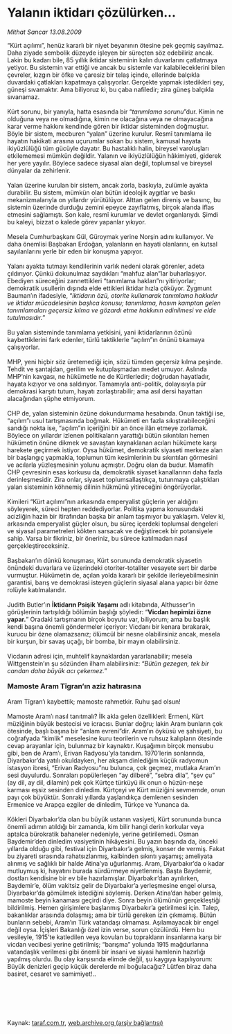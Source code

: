 # Yalanın iktidarı çözülürken...

*Mithat Sancar 13.08.2009*

<div class="taraf_structure_2col_1zq">
<div class="margen_n">



 <p>“Kürt açılımı”, henüz kararlı bir niyet beyanının ötesine pek geçmiş sayılmaz. Daha ziyade sembolik düzeyde işleyen bir süreçten söz edebiliriz ancak. Lakin bu kadarı bile, 85 yıllık iktidar sisteminin kalın duvarlarını çatlatmaya yetiyor. Bu sistemin var ettiği ve ancak bu sistemle var kalabileceklerini bilen çevreler, kızgın bir öfke ve çaresiz bir telaş içinde, ellerinde balçıkla duvardaki çatlakları kapatmaya çalışıyorlar. Gerçekte yapmak istedikleri şey, güneşi sıvamaktır. Ama biliyoruz ki, bu çaba nafiledir; zira güneş balçıkla sıvanamaz. <br/><br/>Kürt sorunu, bir yanıyla, hatta esasında bir “<i>tanımlama sorunu</i>”dur. Kimin ne olduğuna veya ne olmadığına, kimin ne olacağına veya ne olmayacağına karar verme hakkını kendinde gören bir iktidar sisteminden doğmuştur. Böyle bir sistem, mecburen “yalan” üzerine kurulur. Resmî tanımlama ile hayatın hakikati arasına uçurumlar sokan bu sistem, kamusal hayata ikiyüzlülüğü tüm gücüyle dayatır. Bu hastalıklı halin, bireysel varoluşları etkilememesi mümkün değildir. Yalanın ve ikiyüzlülüğün hâkimiyeti, giderek her yere yayılır. Böylece sadece siyasal alan değil, toplumsal ve bireysel dünyalar da zehirlenir. <br/><br/>Yalan üzerine kurulan bir sistem, ancak zorla, baskıyla, zulümle ayakta durabilir. Bu sistem, mümkün olan bütün ideolojik aygıtlar ve baskı mekanizmalarıyla on yıllardır yürütülüyor. Alttan gelen direniş ve basınç, bu sistemin üzerinde durduğu zemini epeyce zayıflatmış, birçok alanda iflas etmesini sağlamıştı. Son kale, resmî kurumlar ve devlet organlarıydı. Şimdi bu kaleyi, bizzat o kalede görev yapanlar yıkıyor. <br/><br/>Mesela Cumhurbaşkanı Gül, Güroymak yerine Norşin adını kullanıyor. Ve daha önemlisi Başbakan Erdoğan, yalanların en hayati olanlarını, en kutsal sayılanlarını yerle bir eden bir konuşma yapıyor. <br/><br/>Yalanı ayakta tutmayı kendilerinin varlık nedeni olarak görenler, adeta çıldırıyor. Çünkü dokunulmaz saydıkları “mahfuz alan”lar buharlaşıyor. Ebediyen süreceğini zannettikleri “tanımlama hakları”nı yitiriyorlar; demokratik usullerin dışında elde ettikleri iktidar hızla çöküyor. Zygmunt Bauman’ın ifadesiyle, “<i>iktidarın özü, otorite kullanarak tanımlama hakkıdır ve iktidar mücadelesinin başlıca konusu; tanımlama, hasım kamptan gelen tanımlamaları geçersiz kılma ve gözardı etme hakkının edinilmesi ve elde tutulmasıdır.</i>” <br/><br/>Bu yalan sisteminde tanımlama yetkisini, yani iktidarlarının özünü kaybettiklerini fark edenler, türlü taktiklerle “açılım”ın önünü tıkamaya çalışıyorlar. <br/><br/>MHP, yeni hiçbir söz üretemediği için, sözü tümden geçersiz kılma peşinde. Tehdit ve şantajdan, gerilim ve kutuplaşmadan medet umuyor. Aslında MHP’nin kavgası, ne hükümetle ne de Kürtlerledir; doğrudan hayatladır, hayata kızıyor ve ona saldırıyor. Tamamıyla anti-politik, dolayısıyla pür demokrasi karşıtı tutum, hayatı zorlaştırabilir; ama asıl dersi hayattan alacağından şüphe etmiyorum. <br/><br/>CHP de, yalan sisteminin özüne dokundurmama hesabında. Onun taktiği ise, “açılım”ı usul tartışmasında boğmak. Hükümeti en fazla sıkıştırabileceğini sandığı nokta ise, “açılım”ın içeriğini bir an önce ilân etmeye zorlamak. Böylece on yıllardır izlenen politikaların yarattığı bütün sıkıntıları hemen hükümetin önüne dikmek ve savaştan kaynaklanan acıları hükümete karşı harekete geçirmek istiyor. Oysa hükümet, demokratik siyaseti merkeze alan bir başlangıç yapmakla, toplumun tüm kesimlerinin bu sıkıntıları görmesini ve acılarla yüzleşmesinin yolunu açmıştır. Doğru olan da budur. Mamafih CHP çevresinin esas korkusu da, demokratik siyaset kanallarının daha fazla derinleşmesidir. Zira onlar, siyaset toplumsallaştıkça, tutunmaya çalıştıkları yalan sisteminin köhnemiş dilinin hükmünü yitireceğini öngörüyorlar. <br/><br/>Kimileri “Kürt açılımı”nın arkasında emperyalist güçlerin yer aldığını söyleyerek, süreci hepten reddediyorlar. Politika yapma konusundaki acizliğin hazin bir itirafından başka bir anlam taşımıyor bu yaklaşım. Velev ki, arkasında emperyalist güçler olsun, bu süreç içerdeki toplumsal dengeleri ve siyasal parametreleri kökten sarsacak ve değiştirecek bir potansiyele sahip. Varsa bir fikriniz, bir öneriniz, bu sürece katılmadan nasıl gerçekleştireceksiniz. <br/><br/>Başbakan’ın dünkü konuşması, Kürt sorununda demokratik siyasetin önündeki duvarlara ve üzerindeki otoriter-totaliter vesayete sert bir darbe vurmuştur. Hükümetin de, açılan yolda kararlı bir şekilde ilerleyebilmesinin garantisi, barış ve demokrasi isteyen güçlerin siyasal alana yapıcı bir özne rolüyle katılmalarıdır. <br/><br/>Judith Butler’ın <b>İktidarın Psişik Yaşamı</b> adlı kitabında, Althusser’in görüşlerinin tartışıldığı bölümün başlığı şöyledir: “<b>Vicdan hepimizi özne yapar.</b>” Oradaki tartışmanın birçok boyutu var, biliyorum; ama bu başlık kendi başına önemli göndermeler içeriyor: Vicdanı bir kenara bırakarak, kurucu bir özne olamazsanız; ölümcül bir nesne olabilirsiniz ancak, mesela bir kurşun, bir savaş uçağı, bir bomba, bir mayın olabilirsiniz. <br/><br/>Vicdanın adresi için, muhtelif kaynaklardan yararlanabilir; mesela Wittgenstein’ın şu sözünden ilham alabilirsiniz: “<i>Bütün gezegen, tek bir candan daha büyük acı çekemez.</i>”   <b><br/><br/><font size="3">Mamoste Aram Tîgran’ın aziz hatırasına</font></b> <br/><br/>Aram Tîgran’ı kaybettik; mamoste rahmetkir. Ruhu şad olsun! <br/><br/>Mamoste Aram’ı nasıl tanıtmalı? İlk akla gelen özellikleri: Ermeni, Kürt müziğinin büyük bestecisi ve icracısı. Bunlar doğru; lakin Aram bunların çok ötesinde, başlı başına bir “anlam evreni”dir. Aram’ın öyküsü ve şahsiyeti, bu coğrafyada “kimlik” meselesine kuru teorilerin ve ruhsuz kalıpların ötesinde cevap arayanlar için, bulunmaz bir kaynaktır. Kuşağımın birçok mensubu gibi, ben de Aram’ı, Erivan Radyosu’yla tanıdım. 1970’lerin sonlarında, Diyarbakır’da yatılı okuldayken, her akşam dinlediğim küçük radyomun istasyon ibresi, “Erivan Radyosu”nu bulunca, çok geçmez, mutlaka Aram’ın sesi duyulurdu. Sonraları popülerleşen “ay dilberé”, “sebra dila”, “şev çu” (ay dil, ay dil, dilamin) pek çok Kürtçe türküyü ilk onun o hüzün-neşe karması eşsiz sesinden dinledim. Kürtçeyi ve Kürt müziğini sevmemde, onun payı çok büyüktür. Sonraki yıllarda yaşlandıkça demlenen sesinden Ermenice ve Arapça ezgiler de dinledim, Türkçe ve Yunanca da. <br/><br/>Kökleri Diyarbakır’da olan bu büyük ustanın vasiyeti, Kürt sorununda bunca önemli adımın atıldığı bir zamanda, kim bilir hangi derin korkular veya aptalca bürokratik bahaneler nedeniyle, yerine getirilemedi. Osman Baydemir’den dinledim vasiyetinin hikâyesini. Bu yazın başında da, önceki yıllarda olduğu gibi, festival için Diyarbakır’a gelmiş, konser de vermiş. Fakat bu ziyareti sırasında rahatsızlanmış, kalbinden sıkıntı yaşamış; ameliyata alınmış ve sağlıklı bir halde Atina’ya uğurlanmış. Aram, Diyarbakır’da o kadar mutluymuş ki, hayatını burada sürdürmeye niyetlenmiş. Başta Baydemir, dostları kendisine bir ev bile hazırlamışlar. Diyarbakır’dan ayrılırken, Baydemir’e, ölüm vakitsiz gelir de Diyarbakır’a yerleşmesine engel olursa, Diyarbakır’da gömülmek istediğini söylemiş. Derken Atina’dan haber gelmiş, mamoste beyin kanaması geçirdi diye. Sonra beyin ölümünün gerçekleştiği bildirilmiş. Hemen girişimlere başlanmış Diyarbakır’a getirilmesi için. Talep, bakanlıklar arasında dolaşmış; ama bir türlü gereken izin çıkmamış. Bütün bunların sebebi, Aram’ın Türk vatandaşı olmaması. Aşılamayacak bir engel değil oysa. İçişleri Bakanlığı özel izin verse, sorun çözülürdü. Hem bu vesileyle, 1915’te katledilen veya kovulan bu toprakların insanlarına karşı bir vicdan vecibesi yerine getirilmiş; “barışma” yolunda 1915 mağdurlarına vatandaşlık verilmesi gibi önemli bir insani ve siyasi hamlenin hazırlığı yapılmış olurdu. Bu olay karşısında elimde değil, şu kaygıya kapılıyorum: Büyük denizleri geçip küçük derelerde mi boğulacağız? Lütfen biraz daha basiret, cesaret ve samimiyet!..</p>
<br/>
<br/>
<br/>



<br/>


<div id="taraf_not">
</div>

</div>


</div>

Kaynak: [taraf.com.tr](http://taraf.com.tr:80/makale/7098.htm), [web.archive.org (arşiv bağlantısı)](http://web.archive.org/web/20100103150334/http://taraf.com.tr:80/makale/7098.htm)
